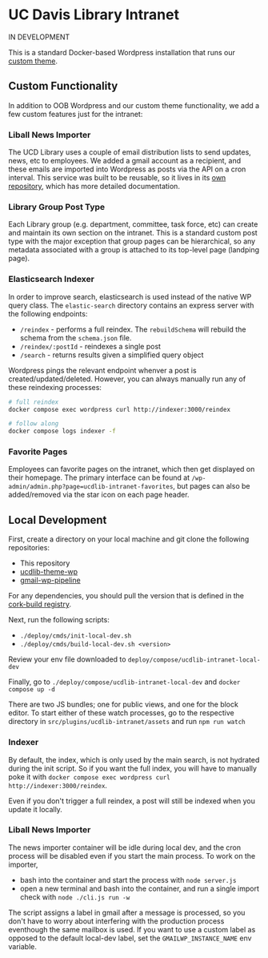 # UC Davis Library Intranet

IN DEVELOPMENT

This is a standard Docker-based Wordpress installation that runs our [custom theme](https://github.com/UCDavisLibrary/ucdlib-theme-wp).

## Custom Functionality
In addition to OOB Wordpress and our custom theme functionality, we add a few custom features just for the intranet:

### Liball News Importer
The UCD Library uses a couple of email distribution lists to send updates, news, etc to employees. We added a gmail account as a recipient, and these emails are imported into Wordpress as posts via the API on a cron interval. This service was built to be reusable, so it lives in its [own repository](https://github.com/UCDavisLibrary/gmail-wp-pipeline), which has more detailed documentation.

### Library Group Post Type
Each Library group (e.g. department, committee, task force, etc) can create and maintain its own section on the intranet. This is a standard custom post type with the major exception that group pages can be hierarchical, so any metadata associated with a group is attached to its top-level page (landping page).

### Elasticsearch Indexer
In order to improve search, elasticsearch is used instead of the native WP query class. The `elastic-search` directory contains an express server with the following endpoints:
- `/reindex` - performs a full reindex. The `rebuildSchema` will rebuild the schema from the `schema.json` file.
- `/reindex/:postId` - reindexes a single post
- `/search` - returns results given a simplified query object

Wordpress pings the relevant endpoint whenver a post is created/updated/deleted. However, you can always manually run any of these reindexing processes:
```sh
# full reindex
docker compose exec wordpress curl http://indexer:3000/reindex

# follow along
docker compose logs indexer -f
```

### Favorite Pages
Employees can favorite pages on the intranet, which then get displayed on their homepage. The primary interface can be found at `/wp-admin/admin.php?page=ucdlib-intranet-favorites`, but pages can also be added/removed via the star icon on each page header.

## Local Development

First, create a directory on your local machine and git clone the following repositories:
- This repository
- [ucdlib-theme-wp](https://github.com/UCDavisLibrary/ucdlib-theme-wp)
- [gmail-wp-pipeline](https://github.com/UCDavisLibrary/gmail-wp-pipeline)

For any dependencies, you should pull the version that is defined in the [cork-build registry](https://github.com/ucd-library/cork-build-registry/blob/main/repositories/ucdlib-intranet.json).

Next, run the following scripts:
-  `./deploy/cmds/init-local-dev.sh`
-  `./deploy/cmds/build-local-dev.sh <version>`

Review your env file downloaded to `deploy/compose/ucdlib-intranet-local-dev`

Finally, go to `./deploy/compose/ucdlib-intranet-local-dev` and `docker compose up -d`

There are two JS bundles; one for public views, and one for the block editor. To start either of these watch processes, go to the respective directory in `src/plugins/ucdlib-intranet/assets` and run `npm run watch`

### Indexer
By default, the index, which is only used by the main search, is not hydrated during the init script. So if you want the full index, you will have to manually poke it with `docker compose exec wordpress curl http://indexer:3000/reindex`. 

Even if you don't trigger a full reindex, a post will still be indexed when you update it locally.

### Liball News Importer
The news importer container will be idle during local dev, and the cron process will be disabled even if you start the main process. To work on the importer, 
- bash into the container and start the process with `node server.js`
- open a new terminal and bash into the container, and run a single import check with `node ./cli.js run -w`

The script assigns a label in gmail after a message is processed, so you don't have to worry about interfering with the production process eventhough the same mailbox is used. If you want to use a custom label as opposed to the default local-dev label, set the `GMAILWP_INSTANCE_NAME` env variable.

